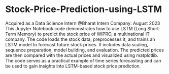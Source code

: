 # Stock-Price-Prediction-using-LSTM
Acquired as a Data Science Intern @Bharat Intern Company: August 2023 
This Jupyter Notebook code demonstrates how to use LSTM (Long Short-Term Memory) to predict the stock price of WIPRO, a multinational IT company. The code loads the stock data, preprocesses it, and trains an LSTM model to forecast future stock prices. It includes data scaling, sequence preparation, model building, and evaluation. The predicted prices are then compared with the actual prices and visualized using matplotlib. The code serves as a practical example of time series forecasting and can be used to gain insights into LSTM-based stock price prediction.
